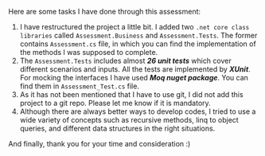 Here are some tasks I have done through this assessment:
1. I have restructured the project a little bit. I added two `.net core class libraries` called `Assessment.Business` and `Assessment.Tests`. The former contains `Assessment.cs` file, in which you can find the implementation of the methods I was supposed to complete.
2. The `Assessment.Tests` includes almost ***26 unit tests*** which cover different scenarios and inputs. All the tests are implemented by ***XUnit***. For mocking the interfaces I have used ***Moq nuget package***. You can find them in `Assessment_Test.cs` file.
3. As it has not been mentioned that I have to use git, I did not add this project to a git repo. Please let me know if it is mandatory.
4. Although there are always better ways to develop codes, I tried to use a wide variety of concepts such as recursive methods, linq to object queries, and different data structures in the right situations.

And finally, thank you for your time and consideration :)
